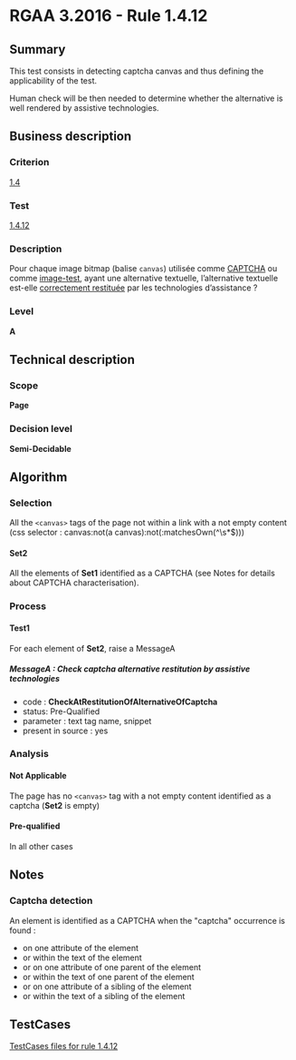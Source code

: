 # RGAA 3.2016 - Rule 1.4.12

## Summary
This test consists in detecting captcha canvas and thus defining the applicability of the test.

Human check will be then needed to determine whether the alternative is well rendered by assistive technologies.

## Business description

### Criterion
[1.4](http://references.modernisation.gouv.fr/rgaa-accessibilite/2016/criteres.html#crit-1-4)

### Test
[1.4.12](http://references.modernisation.gouv.fr/rgaa-accessibilite/2016/criteres.html#test-1-4-12)

### Description
<div lang="fr">Pour chaque image <span lang="en">bitmap</span> (balise <code lang="en">canvas</code>) utilis&#xE9;e comme <a href="http://references.modernisation.gouv.fr/rgaa-accessibilite/2016/glossaire.html#captcha">CAPTCHA</a> ou comme <a href="http://references.modernisation.gouv.fr/rgaa-accessibilite/2016/glossaire.html#image-test">image-test</a>, ayant une alternative textuelle, l&#x2019;alternative textuelle est-elle <a href="http://references.modernisation.gouv.fr/rgaa-accessibilite/2016/glossaire.html#correctement-restitue-par-les-technologies-dassistance">correctement restitu&#xE9;e</a> par les technologies d&#x2019;assistance&nbsp;?</div>

### Level
**A**

## Technical description

### Scope
**Page**

### Decision level
**Semi-Decidable**

## Algorithm

### Selection

All the `<canvas>` tags of the page not within a link with a not empty content (css selector : canvas:not(a canvas):not(:matchesOwn(^\\s*$)))

#### Set2

All the elements of **Set1** identified as a CAPTCHA (see Notes for details about CAPTCHA characterisation).

### Process

#### Test1

For each element of **Set2**, raise a MessageA

##### MessageA : Check captcha alternative restitution by assistive technologies

-    code : **CheckAtRestitutionOfAlternativeOfCaptcha** 
-    status: Pre-Qualified
-    parameter : text tag name, snippet
-    present in source : yes

### Analysis

#### Not Applicable

The page has no `<canvas>` tag with a not empty content identified as a captcha (**Set2** is empty)

#### Pre-qualified

In all other cases

## Notes

### Captcha detection

An element is identified as a CAPTCHA when the "captcha" occurrence is found :

- on one attribute of the element
- or within the text of the element
- or on one attribute of one parent of the element
- or within the text of one parent of the element
- or on one attribute of a sibling of the element
- or within the text of a sibling of the element



##  TestCases

[TestCases files for rule 1.4.12](https://github.com/Asqatasun/Asqatasun/tree/develop/rules/rules-rgaa3.2016/src/test/resources/testcases/rgaa32016/Rgaa32016Rule010412/)


